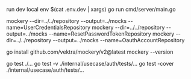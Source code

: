 run dev local
env $(cat .env.dev | xargs) go run cmd/server/main.go


mockery --dir=../../repository --output=../mocks --name=UserCredentialsRepository
mockery --dir=../../repository --output=../mocks --name=ResetPasswordTokenRepository
mockery --dir=../../repository --output=../mocks --name=OauthAccountRepository

go install github.com/vektra/mockery/v2@latest
mockery --version

go test ./...
go test -v ./internal/usecase/auth/tests/...
go test -cover ./internal/usecase/auth/tests/...